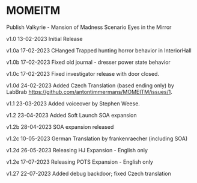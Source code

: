 # MOMEITM
 Publish Valkyrie - Mansion of Madness Scenario Eyes in the Mirror

v1.0 13-02-2023 Initial Release

v1.0a 17-02-2023 CHanged Trapped hunting horror behavior in InteriorHall

v1.0b 17-02-2023 Fixed old journal - dresser power state behavior

v1.0c 17-02-2023 Fixed investigator release with door closed.

v1.0d 24-02-2023 Added Czech Translation (based ending only) by LabBrab https://github.com/antontimmermans/MOMEITM/issues/1.

v1.1 23-03-2023 Added voiceover by Stephen Weese.

v1.2 23-04-2023 Added Soft Launch SOA expansion

v1.2b 28-04-2023 SOA expansion released

v1.2c 10-05-2023 German Translation by frankenraecher (including SOA)

v1.2d 26-05-2023 Releasing HJ Expansion - English only

v1.2e 17-07-2023 Releasing POTS Expansion - English only

v1.27 22-07-2023 Added debug backdoor; fixed Czech translation